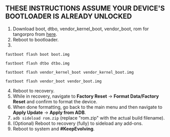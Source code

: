 ## THESE INSTRUCTIONS ASSUME YOUR DEVICE'S BOOTLOADER IS ALREADY UNLOCKED

1. Download boot, dtbo, vendor_kernel_boot, vendor_boot, rom for tangorpro from [here](https://sourceforge.net/projects/evolution-x/files/tangorpro/15/).
2. Reboot to bootloader.
3.
```fastboot flash boot boot.img```

```fastboot flash dtbo dtbo.img```

```fastboot flash vendor_kernel_boot vendor_kernel_boot.img```

```fastboot flash vendor_boot vendor_boot.img```

4. Reboot to recovery.
5. While in recovery, navigate to **Factory Reset** → **Format Data/Factory Reset** and confirm to format the device.
6. When done formatting, go back to the main menu and then navigate to **Apply Update** → **Apply from ADB**.
7. `adb sideload rom.zip` (replace "rom.zip" with the actual build filename).
8. (Optional) Reboot to recovery (fully) to sideload any add-ons.
9. Reboot to system and **#KeepEvolving**.
